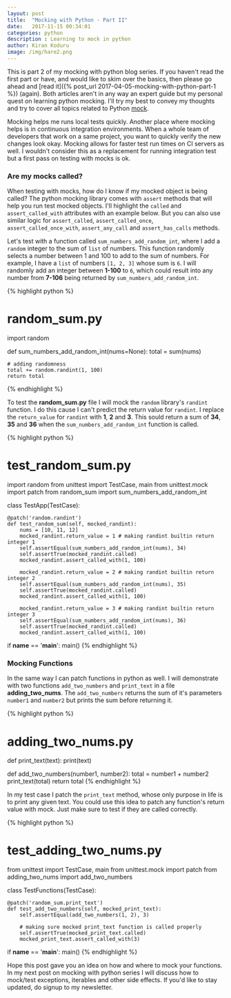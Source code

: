 ```yaml
---
layout: post
title:  "Mocking with Python - Part II"
date:   2017-11-15 00:34:01
categories: python
description : Learning to mock in python
author: Kiran Koduru
image: /img/hare2.png
---
```

This is part 2 of my mocking with python blog series. If you haven't read the first part or have, and would like to skim over the basics, then please go ahead and [read it]({% post_url 2017-04-05-mocking-with-python-part-1 %}) (again). Both articles aren't in any way an expert guide but my personal quest on learning python mocking. I'll try my best to convey my thoughts and try to cover all topics related to Python [mock](https://docs.python.org/3.6/library/unittest.mock.html).

Mocking helps me runs local tests quickly. Another place where mocking helps is in continuous integration environments. When a whole team of developers that work on a same project, you want to quickly verify the new changes look okay. Mocking allows for faster test run times on CI servers as well. I wouldn't consider this as a replacement for running integration test but a first pass on testing with mocks is ok.

### Are my mocks called?

When testing with mocks, how do I know if my mocked object is being called? The python mocking library comes with `assert` methods that will help you run test mocked objects. I'll highlight the `called` and `assert_called_with` attributes with an example below. But you can also use similar logic for `assert_called`, `assert_called_once`, `assert_called_once_with`, `assert_any_call` and `assert_has_calls` methods.

Let's test with a function called `sum_numbers_add_random_int`, where I add a `random` integer to the sum of `list` of numbers. This function randomly selects a number between 1 and 100 to add to the sum of numbers. For example, I have a `list` of numbers `[1, 2, 3]` whose sum is `6`. I will randomly add an integer between __1-100__ to `6`, which could result into any number from __7-106__ being returned by `sum_numbers_add_random_int`.

{% highlight python %}
# random_sum.py
import random

def sum_numbers_add_random_int(nums=None):
    total = sum(nums)

    # adding randomness
    total += random.randint(1, 100)
    return total
{% endhighlight %}

To test the __random_sum.py__ file I will mock the `random` library's `randint` function. I do this cause I can't predict the return value for `randint`. I replace the `return_value` for `randint` with __1__, __2__ and __3__. This sould return a sum of __34__, __35__ and __36__ when the `sum_numbers_add_random_int` function is called.

{% highlight python %}
# test_random_sum.py
import random
from unittest import TestCase, main
from unittest.mock import patch
from random_sum import sum_numbers_add_random_int


class TestApp(TestCase):

    @patch('random.randint')
    def test_random_sum(self, mocked_randint):
        nums = [10, 11, 12]
        mocked_randint.return_value = 1 # making randint builtin return integer 1
        self.assertEqual(sum_numbers_add_random_int(nums), 34)
        self.assertTrue(mocked_randint.called)
        mocked_randint.assert_called_with(1, 100)

        mocked_randint.return_value = 2 # making randint builtin return integer 2
        self.assertEqual(sum_numbers_add_random_int(nums), 35)
        self.assertTrue(mocked_randint.called)
        mocked_randint.assert_called_with(1, 100)

        mocked_randint.return_value = 3 # making randint builtin return integer 3
        self.assertEqual(sum_numbers_add_random_int(nums), 36)
        self.assertTrue(mocked_randint.called)
        mocked_randint.assert_called_with(1, 100)

if __name__ == '__main__':
    main()
{% endhighlight %}

### Mocking Functions

In the same way I can patch functions in python as well. I will demonstrate with two functions `add_two_numbers` and `print_text` in a file __adding_two_nums__. The `add_two_numbers` returns the sum of it's parameters `number1` and `number2` but prints the sum before returning it.

{% highlight python %}
# adding_two_nums.py

def print_text(text):
    print(text)

def add_two_numbers(number1, number2):
    total = number1 + number2
    print_text(total)
    return total
{% endhighlight %}

In my test case I patch the `print_text` method, whose only purpose in life is to print any given text. You could use this idea to patch any function's return value with mock. Just make sure to test if they are called correctly.

{% highlight python %}
# test_adding_two_nums.py

from unittest import TestCase, main
from unittest.mock import patch
from adding_two_nums import add_two_numbers

class TestFunctions(TestCase):

    @patch('random_sum.print_text')
    def test_add_two_numbers(self, mocked_print_text):
        self.assertEqual(add_two_numbers(1, 2), 3)

        # making sure mocked print_text function is called properly
        self.assertTrue(mocked_print_text.called)
        mocked_print_text.assert_called_with(3)

if __name__ == '__main__':
    main()
{% endhighlight %}

Hope this post gave you an idea on how and where to mock your functions. In my next post on mocking with python series I will discuss how to mock/test exceptions, iterables and other side effects. If you'd like to stay updated, do signup to my newsletter.
